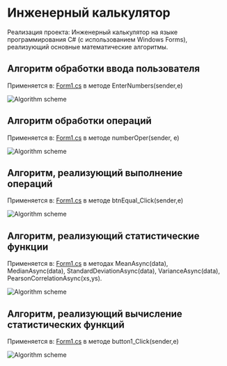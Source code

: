 # Инженерный калькулятор

Реализация проекта: Инженерный калькулятор на языке программирования C# (с использованием Windows Forms), реализующий основные математические алгоритмы. 

## Алгоритм обработки ввода пользователя

Применяется в: [Form1.cs](https://github.com/Alexandch/Fundamentals-of-algorithmization-and-programming/blob/main/353504/%D0%A7%D1%83%D0%B5%D1%88%D0%BE%D0%B2%20%D0%90.%20%D0%90./%D0%9A%D1%83%D1%80%D1%81%D0%BE%D0%B2%D0%B0%D1%8F%20%D1%80%D0%B0%D0%B1%D0%BE%D1%82%D0%B0/Scientific%D0%A1alculator/Form1.cs) в методе EnterNumbers(sender,e)

![Algorithm scheme](schemes/1.png)


## Алгоритм обработки операций

Применяется в: [Form1.cs](https://github.com/Alexandch/Fundamentals-of-algorithmization-and-programming/blob/main/353504/%D0%A7%D1%83%D0%B5%D1%88%D0%BE%D0%B2%20%D0%90.%20%D0%90./%D0%9A%D1%83%D1%80%D1%81%D0%BE%D0%B2%D0%B0%D1%8F%20%D1%80%D0%B0%D0%B1%D0%BE%D1%82%D0%B0/Scientific%D0%A1alculator/Form1.cs) в методе numberOper(sender, e)

![Algorithm scheme](schemes/2.png)

## Алгоритм, реализующий выполнение операций

Применяется в: [Form1.cs](https://github.com/Alexandch/Fundamentals-of-algorithmization-and-programming/blob/main/353504/%D0%A7%D1%83%D0%B5%D1%88%D0%BE%D0%B2%20%D0%90.%20%D0%90./%D0%9A%D1%83%D1%80%D1%81%D0%BE%D0%B2%D0%B0%D1%8F%20%D1%80%D0%B0%D0%B1%D0%BE%D1%82%D0%B0/Scientific%D0%A1alculator/Form1.cs) в методе btnEqual_Click(sender,e)

![Algorithm scheme](schemes/3.png)

## Алгоритм, реализующий статистические функции

Применяется в: [Form1.cs](https://github.com/Alexandch/Fundamentals-of-algorithmization-and-programming/blob/main/353504/%D0%A7%D1%83%D0%B5%D1%88%D0%BE%D0%B2%20%D0%90.%20%D0%90./%D0%9A%D1%83%D1%80%D1%81%D0%BE%D0%B2%D0%B0%D1%8F%20%D1%80%D0%B0%D0%B1%D0%BE%D1%82%D0%B0/Scientific%D0%A1alculator/Form1.cs) в методах MeanAsync(data), MedianAsync(data), StandardDeviationAsync(data), VarianceAsync(data), PearsonCorrelationAsync(xs,ys).

![Algorithm scheme](schemes/4.png)

## Алгоритм, реализующий вычисление статистических функций

Применяется в: [Form1.cs](https://github.com/Alexandch/Fundamentals-of-algorithmization-and-programming/blob/main/353504/%D0%A7%D1%83%D0%B5%D1%88%D0%BE%D0%B2%20%D0%90.%20%D0%90./%D0%9A%D1%83%D1%80%D1%81%D0%BE%D0%B2%D0%B0%D1%8F%20%D1%80%D0%B0%D0%B1%D0%BE%D1%82%D0%B0/Scientific%D0%A1alculator/Form1.cs) в методе button1_Click(sender,e)

![Algorithm scheme](schemes/5.png)
